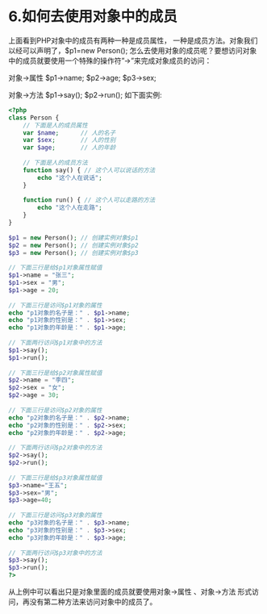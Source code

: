 # 6.如何去使用对象中的成员
上面看到PHP对象中的成员有两种一种是成员属性， 一种是成员方法。对象我们以经可以声明了，$p1=new Person(); 怎么去使用对象的成员呢？要想访问对象中的成员就要使用一个特殊的操作符”->”来完成对象成员的访问：

对象->属性 $p1->name; $p2->age; $p3->sex;

对象->方法 $p1->say(); $p2->run(); 如下面实例:
```php
<?php
class Person {
    // 下面是人的成员属性
    var $name;      // 人的名子
    var $sex;       // 人的性别
    var $age;       // 人的年龄
 
    // 下面是人的成员方法
    function say() { // 这个人可以说话的方法
        echo "这个人在说话";
    }
 
    function run() { // 这个人可以走路的方法
        echo "这个人在走路";
    }
}
 
$p1 = new Person(); // 创建实例对象$p1
$p2 = new Person(); // 创建实例对象$p2
$p3 = new Person(); // 创建实例对象$p3
 
// 下面三行是给$p1对象属性赋值
$p1->name = "张三";
$p1->sex = "男";
$p1->age = 20;
 
// 下面三行是访问$p1对象的属性
echo "p1对象的名子是：" . $p1->name;
echo "p1对象的性别是：" . $p1->sex;
echo "p1对象的年龄是：" . $p1->age;
 
// 下面两行访问$p1对象中的方法
$p1->say();
$p1->run();
 
// 下面三行是给$p2对象属性赋值
$p2->name = "李四";
$p2->sex = "女";
$p2->age = 30;
 
// 下面三行是访问$p2对象的属性
echo "p2对象的名子是：" . $p2->name;
echo "p2对象的性别是：" . $p2->sex;
echo "p2对象的年龄是：" . $p2->age;
 
// 下面两行访问$p2对象中的方法
$p2->say();
$p2->run();
 
// 下面三行是给$p3对象属性赋值
$p3->name="王五";
$p3->sex="男";
$p3->age=40;
 
// 下面三行是访问$p3对象的属性
echo "p3对象的名子是：" . $p3->name;
echo "p3对象的性别是：" . $p3->sex;
echo "p3对象的年龄是：" . $p3->age;
 
// 下面两行访问$p3对象中的方法
$p3->say();
$p3->run();
?>
```
从上例中可以看出只是对象里面的成员就要使用对象->属性 、对象->方法 形式访问，再没有第二种方法来访问对象中的成员了。
